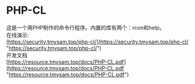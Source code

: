 # PHP-CL  
这是一个用PHP制作的命令行程序。内置的库有两个：rcon和help。  
在线演示:  
[https://security.tmysam.top/php-cl/](https://security.tmysam.top/php-cl/ "https://security.tmysam.top/php-cl/")  
开发文档  
[https://resource.tmysam.top/docs/PHP-CL.pdf](https://resource.tmysam.top/docs/PHP-CL.pdf "https://resource.tmysam.top/docs/PHP-CL.pdf")  
